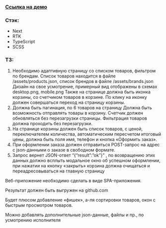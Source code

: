 ### [Ссылка на демо](https://thriving-salmiakki-1512ff.netlify.app/)

### Стэк:

- Next
- RTK
- TypeScript
- SCSS

### ТЗ:

1. Необходимо адаптивную страницу со списком товаров, фильтром по брендам. Список товаров находится в файле /assets/products.json, список брендов в файле /assets/brands.json
   Дизайн на свое усмотрение, примерный вид отображены в схемах desktop.png, mobile.png
   Также на странице должна быть иконка корзины, со счетчиком товаров в корзине. По клику на иконку должен совершаться переход на страницу корзины.
2. Должна быть пагинация, по 6 товаров на страницу
   Должна быть возможность отправлять товары в корзину. Счетчик должен обновляться без перезагрузки страницы. Фильтрация товаров должна проходить без перезагрузки.
3. На странице корзины должен быть список товаров, с ценой, переключателем количества, автоматическим пересчетом итоговый цены, должна быть поля имя, телефон и кнопка «Оформить заказ».
4. При оформлении заказа должен отправиться POST-запрос на адрес с json-данными о заказе в свободном формате.
5. Запрос вернет JSON-ответ “{“result”:”ok”}” , по возвращению этих данных должно всплыть модальное окно об успешном оформлении, при нажатии на кнопку «закрыть» корзина должна очищаться и переадресовываться на главную страницу

Веб-приложение необходимо сделать в виде SPA-приложения.

Результат должен быть выгружен на github.com

Будет плюсом добавление «фишек», а-ля сортировки товаров, окон с быстрым просмотром товаров.

Можно добавлять дополнительные json-данные, файлы и пр., по усмотрению исполнителя

